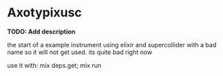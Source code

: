 # Axotypixusc

**TODO: Add description**

the start of a example instrument using elixir and supercollider with a bad name so it will not get used.
its quite bad right now

use it with:
mix deps.get; mix run

